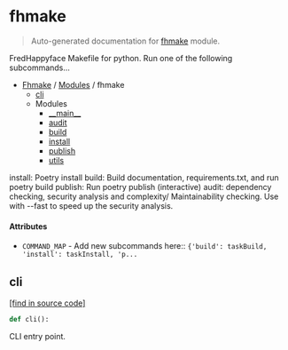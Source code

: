 # fhmake

> Auto-generated documentation for [fhmake](../../fhmake/__init__.py) module.

FredHappyface Makefile for python. Run one of the following subcommands...

- [Fhmake](../README.md#fhmake-index) / [Modules](../README.md#fhmake-modules) / fhmake
    - [cli](#cli)
    - Modules
        - [\_\_main\_\_](module.md#__main__)
        - [audit](audit.md#audit)
        - [build](build.md#build)
        - [install](install.md#install)
        - [publish](publish.md#publish)
        - [utils](utils.md#utils)

install: Poetry install
build: Build documentation, requirements.txt, and run poetry build
publish: Run poetry publish (interactive)
audit: dependency checking, security analysis and complexity/ Maintainability
checking. Use with --fast to speed up the security analysis.

#### Attributes

- `COMMAND_MAP` - Add new subcommands here:: `{'build': taskBuild, 'install': taskInstall, 'p...`

## cli

[[find in source code]](../../fhmake/__init__.py#L28)

```python
def cli():
```

CLI entry point.

